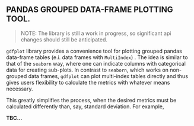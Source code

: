 ## PANDAS GROUPED DATA-FRAME PLOTTING TOOL.


> NOTE: The library is still a work in progress, so significant api changes should still be anticipated.



`gdfplot` library provides a convenience tool for plotting grouped pandas data-frame tables (e.i. data frames with `MultiIndex`) . The idea is similar to that of the `seaborn` way, where one can indicate columns with categorical data for creating sub-plots. In contrast to `seaborn`, which works on non-grouped data frames, `gdfplot` can plot multi-index tables directly and thus gives users flexibility to calculate the metrics with whatever means necessary.

This greatly simplifies the process, when the desired metrics must be calculated differently than, say, standard deviation. For example,



**TBC...**

